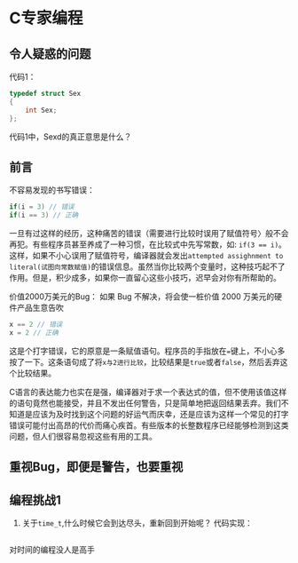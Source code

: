 # C专家编程

## 令人疑惑的问题

代码1：

```C
typedef struct Sex
{
    int Sex;
};
```

代码1中，Sexd的真正意思是什么？

## 前言

不容易发现的书写错误：

```C
if(i = 3) // 错误
if(i == 3) // 正确
```

一旦有过这样的经历，这种痛苦的错误（需要进行比较时误用了赋值符号〉般不会再犯。有些程序员甚至养成了一种习惯，在比较式中先写常数，如: `if(3 == i)`。这样，如果不小心误用了赋值符号，编译器就会发出`attempted assighnment to literal(试图向常数赋值)`的错误信息。虽然当你比较两个变量时，这种技巧起不了作用。但是，积少成多，如果你一直留心这些小技巧，迟早会对你有所帮助的。

价值2000万美元的Bug：
如果 Bug 不解决，将会使一桩价值 2000 万美元的硬件产品生意告吹

```C
x == 2 // 错误
x = 2 // 正确
```

这是个打字错误，它的原意是一条赋值语句。程序员的手指放在`=`键上，不小心多按了一下。这条语句成了将`x与2进行比较`，比较结果是`true`或者`false`，然后丢弃这个比较结果。

C语言的表达能力也实在是强，编译器对于求一个表达式的值，但不使用该值这样的语句竟然也能接受，并且不发出任何警告，只是简单地把返回结果丢弃。我们不知道是应该为及时找到这个问题的好运气而庆幸，还是应该为这样一个常见的打字错误可能付出高昂的代价而痛心疾首。有些版本的长整数程序已经能够检测到这类问题，但人们很容易忽视这些有用的工具。

## 重视Bug，即便是警告，也要重视

## 编程挑战1

1. 关于`time_t`,什么时候它会到达尽头，重新回到开始呢？
代码实现：

```C

```

对时间的编程没人是高手
